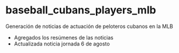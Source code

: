 # baseball_cubans_players_mlb

Generación de noticias de actuación de peloteros cubanos en la MLB
- Agregados los resúmenes de las noticias
- Actualizada noticia jornada 6 de agosto

